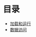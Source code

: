 # 目录
- [加载和运行](https://github.com/ArcherGrey/study/blob/master/JavaScript/HPjavascript/HPjavascript1.md)
- [数据访问](https://github.com/ArcherGrey/study/blob/master/JavaScript/HPjavascript/HPjavascript2.md)
